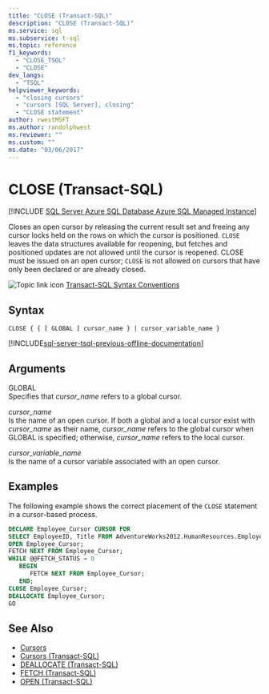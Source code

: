 ```yaml
---
title: "CLOSE (Transact-SQL)"
description: "CLOSE (Transact-SQL)"
ms.service: sql
ms.subservice: t-sql
ms.topic: reference
f1_keywords:
  - "CLOSE_TSQL"
  - "CLOSE"
dev_langs:
  - "TSQL"
helpviewer_keywords:
  - "closing cursors"
  - "cursors [SQL Server], closing"
  - "CLOSE statement"
author: rwestMSFT
ms.author: randolphwest
ms.reviewer: ""
ms.custom: ""
ms.date: "03/06/2017"
---
```


# CLOSE (Transact-SQL)

[!INCLUDE [SQL Server Azure SQL Database Azure SQL Managed Instance](../../includes/applies-to-version/sql-asdb-asdbmi.md)]

Closes an open cursor by releasing the current result set and freeing any cursor locks held on the rows on which the cursor is positioned. `CLOSE` leaves the data structures available for reopening, but fetches and positioned updates are not allowed until the cursor is reopened. CLOSE must be issued on an open cursor; `CLOSE` is not allowed on cursors that have only been declared or are already closed.  
  
 ![Topic link icon](../../database-engine/configure-windows/media/topic-link.gif "Topic link icon") [Transact-SQL Syntax Conventions](../../t-sql/language-elements/transact-sql-syntax-conventions-transact-sql.md)  
  
## Syntax  
  
```syntaxsql
CLOSE { { [ GLOBAL ] cursor_name } | cursor_variable_name }  
```  
  
[!INCLUDE[sql-server-tsql-previous-offline-documentation](../../includes/sql-server-tsql-previous-offline-documentation.md)]

## Arguments

GLOBAL  
Specifies that *cursor_name* refers to a global cursor.  
  
 *cursor_name*  
 Is the name of an open cursor. If both a global and a local cursor exist with *cursor_name* as their name, *cursor_name* refers to the global cursor when GLOBAL is specified; otherwise, *cursor_name* refers to the local cursor.  
  
 *cursor_variable_name*  
 Is the name of a cursor variable associated with an open cursor.  
  
## Examples

The following example shows the correct placement of the `CLOSE` statement in a cursor-based process.  
  
```sql  
DECLARE Employee_Cursor CURSOR FOR  
SELECT EmployeeID, Title FROM AdventureWorks2012.HumanResources.Employee;  
OPEN Employee_Cursor;  
FETCH NEXT FROM Employee_Cursor;  
WHILE @@FETCH_STATUS = 0  
   BEGIN  
      FETCH NEXT FROM Employee_Cursor;  
   END;  
CLOSE Employee_Cursor;  
DEALLOCATE Employee_Cursor;  
GO  
```  
  
## See Also

- [Cursors](../../relational-databases/cursors.md)
- [Cursors &#40;Transact-SQL&#41;](../../t-sql/language-elements/cursors-transact-sql.md)
- [DEALLOCATE &#40;Transact-SQL&#41;](../../t-sql/language-elements/deallocate-transact-sql.md)
- [FETCH &#40;Transact-SQL&#41;](../../t-sql/language-elements/fetch-transact-sql.md)
- [OPEN &#40;Transact-SQL&#41;](../../t-sql/language-elements/open-transact-sql.md)